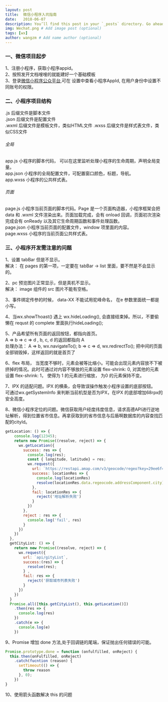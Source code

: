 ```yaml
---
layout: post
title:  微信小程序入坑指南
date:   2018-06-07
description: You’ll find this post in your `_posts` directory. Go ahead and edit it and re-build the site to see your changes. 
img: Wechat.png # Add image post (optional)
tags: [wx]
author: wangzm # Add name author (optional)
---
```

### 一、微信项目起步
  1、注册小程序，获取小程序appid。  
  2、按照发开文档嗖嗖的就能建好一个基础模板  
  3、登录[微信小程序公众平台](https://mp.weixin.qq.com),可在 设置中查看小程序AppId, 在用户身份中设置不同账号的权限。  

### 二、小程序项目结构
  .js 后缀文件是脚本文件  
  .json 后缀文件是配置文件  
  .wxml 后缀文件是模板文件，类似HTML文件
  .wxss 后缀文件是样式表文件，类似CSS文件
###### 全局
  app.js  小程序的脚本代码， 可以在这里监听处理小程序的生命周期，声明全局变量。   
  app.json 小程序的全局配置文件，可配置窗口颜色，标题，导航。  
  app.wxss 小程序的公共样式表。  
###### 页面
  page.js  小程序当前页面的脚本代码。Page 是一个页面构造器，小程序框架会把 data 和 .wxml 文件渲染出来。页面加载完成，会有 onload 回调，页面初次渲染完成会有 onReady 以及其它生命周期函数和事件处理函数。  
  page.json 小程序当前页面的配置文件，window 项里面的内容。    
  page.wxss 小程序的当前页面公共样式表。  
  
### 三、小程序开发需注意的问题  

  1、设置 tabBar 但是不显示。  
    解决： 在 pages 的第一项，一定要在 tabBar -> list 里面，要不然是不会显示的。

  2、pc 预览图片正常显示，但是真机不显示。  
    解决： image 组件的 src 图片不能有空格。

  3、事件绑定传参的时候， data-XX 不能试用驼峰命名， 在e 参数里面统一都是小写。 

  4、当wx.showThoast() 遇上 wx.hideLoading(), 会直接结束掉。所以，不要偷懒在 requst     的 complete 里面执行hideLoading();  

  5、产品希望所有页面的返回按钮，都指向首页。   
    A => b  => c => d , b, c, d 的返回都指向 A   
    处理办法：  A => b, wx.navigateTo();
              b => c => d, wx.redirectTo(); 把中间的页面全部销毁掉，这样返回的就是首页了

  6、flex 布局， 当宽度不够时，元素会被等比缩小。可能会出现元素内容放不下被挤掉的情况。此时可通过对内容不够放的元素设置 flex-shrink: 0, 对其他的元素设置 flex-shrink: 1， 使得为   1  的元素进行缩放， 为0 的元素保持不变。 

  7、IPX 的适配问题。IPX 的横条，会导致误操作触发小程序设置的底部按钮。  
  可通过wx.getSystemInfo 来判断当前机型是否为IPX，在IPX 的底部增加68rpx的安全高度。  

 8、微信小程序定位的问题。微信获取用户经度纬度信息，请求高德API进行逆地址解析，得到位置省市信息。再拿获取到的省市信息与后盾啊数据库的内容查找匹配的cityId。  

```javascript 
getLocation: () => {
    console.log(12345);
    return new Promise((resolve, reject) => {
      wx.getLocation({
        success: res => {
          console.log(res);
          const { longitude, latitude} = res;
          wx.request({
            url: `https://restapi.amap.com/v3/geocode/regeo?key=29ee6f42defaeec31b12762bd08b1d7b&location=${longitude},${latitude}`,
            success: locationRes => {
              console.log(locationRes)
              resolve(locationRes.data.regeocode.addressComponent.city)
            },
            fail: locationRes => {
              reject('地址解析失败')
            }
          })
        },
        reject : res => {
          console.log('fail', res)
        }
      })
    })
  },
  getCityList: () => {
    return new Promise((resolve, reject) => {
      wx.request({
        url: `api/gityList`,
        success:(res) => {
          resolve(res);
        } ,
        fail: res => {
          reject('获取城市列表失败')
        }
      })
    })
  }
  Promise.all([this.getCityList(), this.getLocation()])
    .then(res => {
      console.log(res)
    })
    .catch(e => {
      console.log(e)
    })
``` 

9、Promise 增加 done 方法,处于回调链的尾端，保证抛出任何错误的可能。  
```javascript
Promise.prototype.done = function (onfulfilled, onReject) {
  this.then(onFulfilled, onReject) 
    .catch(fucntion (reason) {
      setTimeout(() => {
        throw reason
      }, 0);
    })
}
```
10、使用箭头函数解决 this 的问题




  


